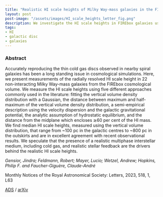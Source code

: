 ```yaml
---
title: "Realistic HI scale heights of Milky Way-mass galaxies in the FIREbox cosmological volume"
layout: post
post-image: "/assets/images/HI_scale_heights_letter_fig.png"
description: We investigate the HI scale heights in FIREbox galaxies using several different ways to measure it. (It matters how you do it, depending on the method the inferred scale height can differ by an order of magnitude.) Accepted by MNRASL today.  
tags:
- HI
- galactic disc
- galaxies
---
```


### Abstract ### 
Accurately reproducing the thin cold gas discs observed in nearby spiral galaxies has been a long standing issue in cosmological simulations. Here, we present measurements of the radially resolved HI scale height in 22 non-interacting Milky Way-mass galaxies from the FIREbox cosmological volume. We measure the HI scale heights using five different approaches commonly used in the literature: fitting the vertical volume density distribution with a Gaussian, the distance between maximum and half-maximum of the vertical volume density distribution, a semi-empirical description using the velocity dispersion and the galactic gravitational potential, the analytic assumption of hydrostatic equilibrium, and the distance from the midplane which encloses ≳60 per cent of the HI mass. We find median HI scale heights, measured using the vertical volume distribution, that range from ~100 pc in the galactic centres to ~800 pc in the outskirts and are in excellent agreement with recent observational results. We speculate that the presence of a realistic multiphase interstellar medium, including cold gas, and realistic stellar feedback are the drivers behind the realistic HI scale heights.  

 


*Gensior, Jindra; Feldmann, Robert; Mayer, Lucio; Wetzel, Andrew; Hopkins, Philip F. and Faucher-Giguère, Claude-André*

Monthly Notices of the Royal Astronomical Society: Letters, 2023, 518, 1, L63


[ADS](https://ui.adsabs.harvard.edu/abs/2023MNRAS.518L..63G) / [arXiv](https://arxiv.org/abs/2207.03493)